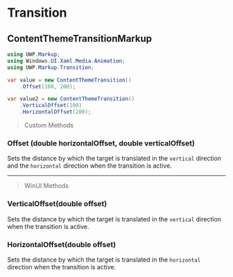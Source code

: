 # Transition
## ContentThemeTransitionMarkup

```csharp
using UWP.Markup;
using Windows.UI.Xaml.Media.Animation;
using UWP.Markup.Transition;

var value = new ContentThemeTransition()
    .Offset(100, 200);

var value2 = new ContentThemeTransition()
    .VerticalOffset(100)
    .HorizontalOffset(200);
```

> Custom Methods
### Offset (double horizontalOffset, double verticalOffset)
Sets the distance by which the target is translated in the `vertical` direction and the `horizontal` direction when the transition is active.

---
> WinUI Methods
### VerticalOffset(double offset)
Sets the distance by which the target is translated in the `vertical` direction when the transition is active.

### HorizontalOffset(double offset)
Sets the distance by which the target is translated in the `horizontal` direction when the transition is active.